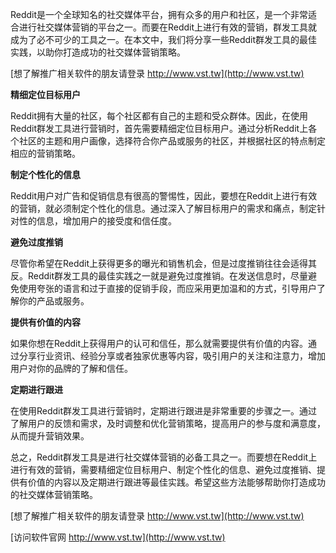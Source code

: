 Reddit是一个全球知名的社交媒体平台，拥有众多的用户和社区，是一个非常适合进行社交媒体营销的平台之一。而要在Reddit上进行有效的营销，群发工具就成为了必不可少的工具之一。在本文中，我们将分享一些Reddit群发工具的最佳实践，以助你打造成功的社交媒体营销策略。

[想了解推广相关软件的朋友请登录 http://www.vst.tw](http://www.vst.tw)

**精细定位目标用户**

Reddit拥有大量的社区，每个社区都有自己的主题和受众群体。因此，在使用Reddit群发工具进行营销时，首先需要精细定位目标用户。通过分析Reddit上各个社区的主题和用户画像，选择符合你产品或服务的社区，并根据社区的特点制定相应的营销策略。

**制定个性化的信息**

Reddit用户对广告和促销信息有很高的警惕性，因此，要想在Reddit上进行有效的营销，就必须制定个性化的信息。通过深入了解目标用户的需求和痛点，制定针对性的信息，增加用户的接受度和信任度。

**避免过度推销**

尽管你希望在Reddit上获得更多的曝光和销售机会，但是过度推销往往会适得其反。Reddit群发工具的最佳实践之一就是避免过度推销。在发送信息时，尽量避免使用夸张的语言和过于直接的促销手段，而应采用更加温和的方式，引导用户了解你的产品或服务。

**提供有价值的内容**

如果你想在Reddit上获得用户的认可和信任，那么就需要提供有价值的内容。通过分享行业资讯、经验分享或者独家优惠等内容，吸引用户的关注和注意力，增加用户对你的品牌的了解和信任。

**定期进行跟进**

在使用Reddit群发工具进行营销时，定期进行跟进是非常重要的步骤之一。通过了解用户的反馈和需求，及时调整和优化营销策略，提高用户的参与度和满意度，从而提升营销效果。

总之，Reddit群发工具是进行社交媒体营销的必备工具之一。而要想在Reddit上进行有效的营销，需要精细定位目标用户、制定个性化的信息、避免过度推销、提供有价值的内容以及定期进行跟进等最佳实践。希望这些方法能够帮助你打造成功的社交媒体营销策略。

[想了解推广相关软件的朋友请登录 http://www.vst.tw](http://www.vst.tw)


[访问软件官网 http://www.vst.tw](http://www.vst.tw)

